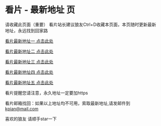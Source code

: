 # 看片 - 最新地址 页

请收藏此页面（重要）
看片站长建议狼友Ctrl+D收藏本页面，本页随时更新最新地址，永远找到回家路

[看片最新地址一 点击此处](https://8xguvm.xyz/) 

[看片最新地址二 点击此处](https://8xchnw.xyz/) 

[看片最新地址三 点击此处](https://8xdju.xyz/) 

[看片最新地址四 点击此处](https://8xjuqu.xyz/) 

[看片最新地址五 点击此处](https://8xdunq.xyz/) 

看片提醒您请注意，永久地址一定要加https

看片邮箱找回：如果以上地址均不可用，索取最新地址,请发邮件到 kpian@mail.com

喜欢的狼友 请顺手star一下

